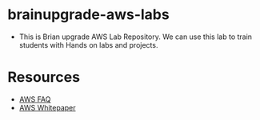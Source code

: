 # brainupgrade-aws-labs
  * This is Brian upgrade AWS Lab Repository. We can use this lab to train students with Hands on labs and projects.  

# Resources
  * [AWS FAQ](https://aws.amazon.com/faqs/)  
  * [AWS Whitepaper](https://aws.amazon.com/whitepapers/?whitepapers-main.sort-by=item.additionalFields.sortDate&whitepapers-main.sort-order=desc&awsf.whitepapers-content-type=*all&awsf.whitepapers-tech-category=*all&awsf.whitepapers-industries=*all&awsf.whitepapers-business-category=*all&awsf.whitepapers-global-methodology=*all) 
  
